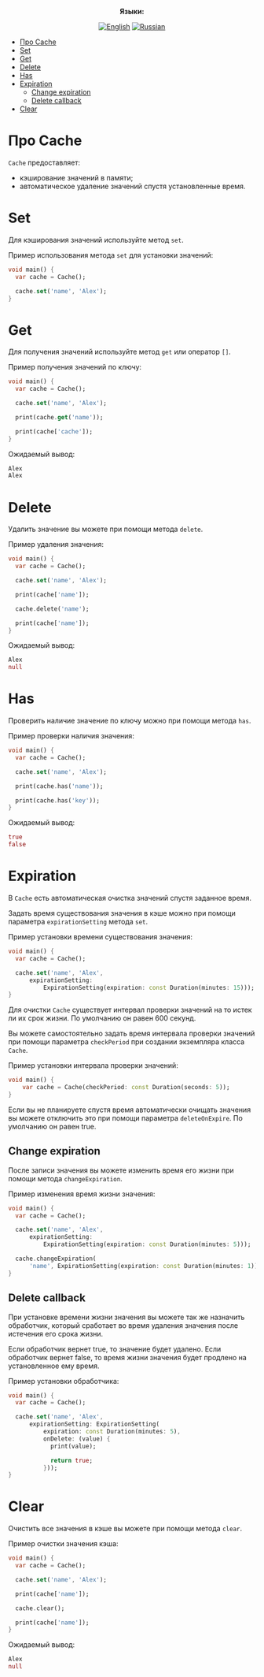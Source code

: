 <div align="center">

**Языки:**
  
[![English](https://img.shields.io/badge/Language-English-blue?style=?style=flat-square)](README.md)
[![Russian](https://img.shields.io/badge/Language-Russian-blue?style=?style=flat-square)](README.ru.md)

</div>

- [Про Cache](#про-cache)
- [Set](#set)
- [Get](#get)
- [Delete](#delete)
- [Has](#has)
- [Expiration](#expiration)
  - [Change expiration](#change-expiration)
  - [Delete callback](#delete-callback)
- [Clear](#clear)

# Про Cache

`Cache` предоставляет:

- кэширование значений в памяти;
- автоматическое удаление значений спустя установленные время.

# Set

Для кэширования значений используйте метод `set`.

Пример использования метода `set` для установки значений:

```dart
void main() {
  var cache = Cache();

  cache.set('name', 'Alex');
}
```

# Get

Для получения значений используйте метод `get` или оператор `[]`.

Пример получения значений по ключу:

```dart
void main() {
  var cache = Cache();

  cache.set('name', 'Alex');

  print(cache.get('name'));

  print(cache['cache']);
}
```

Ожидаемый вывод:

```dart
Alex
Alex
```

# Delete

Удалить значение вы можете при помощи метода `delete`.

Пример удаления значения:

```dart
void main() {
  var cache = Cache();

  cache.set('name', 'Alex');

  print(cache['name']);

  cache.delete('name');

  print(cache['name']);
}
```

Ожидаемый вывод:

```dart
Alex
null
```

# Has

Проверить наличие значение по ключу можно при помощи метода `has`.

Пример проверки наличия значения:

```dart
void main() {
  var cache = Cache();

  cache.set('name', 'Alex');

  print(cache.has('name'));

  print(cache.has('key'));
}
```

Ожидаемый вывод:

```dart
true
false
```

# Expiration

В `Cache` есть автоматическая очистка значений спустя заданное время.

Задать время существования значения в кэше можно при помощи параметра `expirationSetting` метода `set`.

Пример установки времени существования значения:

```dart
void main() {
  var cache = Cache();

  cache.set('name', 'Alex',
      expirationSetting:
          ExpirationSetting(expiration: const Duration(minutes: 15)));
}
```

Для очистки `Cache` существует интервал проверки значений на то истек ли их срок жизни. По умолчанию он равен 600 секунд.

Вы можете самостоятельно задать время интервала проверки значений при помощи параметра `checkPeriod` при создании экземпляра класса `Cache`.

Пример установки интервала проверки значений:

```dart
void main() {
    var cache = Cache(checkPeriod: const Duration(seconds: 5));
}
```

Если вы не планируете спустя время автоматически очищать значения вы можете отключить это при помощи параметра `deleteOnExpire`. По умолчанию он равен true.

## Change expiration

После записи значения вы можете изменить время его жизни при помощи метода `changeExpiration`.

Пример изменения время жизни значения:

```dart
void main() {
  var cache = Cache();

  cache.set('name', 'Alex',
      expirationSetting:
          ExpirationSetting(expiration: const Duration(minutes: 5)));

  cache.changeExpiration(
      'name', ExpirationSetting(expiration: const Duration(minutes: 1)));
}
```

## Delete callback

При установке времени жизни значения вы можете так же назначить обработчик, который сработает во время удаления значения после истечения его срока жизни.

Если обработчик вернет true, то значение будет удалено. Если обработчик вернет false, то время жизни значения будет продлено на установленное ему время.

Пример установки обработчика:

```dart
void main() {
  var cache = Cache();

  cache.set('name', 'Alex',
      expirationSetting: ExpirationSetting(
          expiration: const Duration(minutes: 5),
          onDelete: (value) {
            print(value);

            return true;
          }));
}
```

# Clear

Очистить все значения в кэше вы можете при помощи метода `clear`.

Пример очистки значения кэша:

```dart
void main() {
  var cache = Cache();

  cache.set('name', 'Alex');

  print(cache['name']);

  cache.clear();

  print(cache['name']);
}
```

Ожидаемый вывод:

```dart
Alex
null
```
